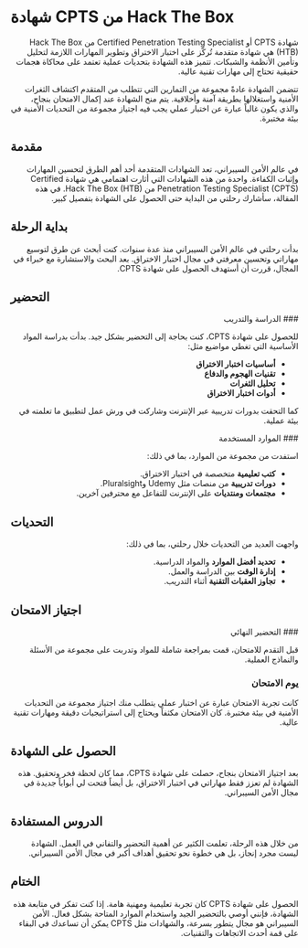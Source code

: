 # شهادة CPTS من Hack The Box

<style>
.rtl-text {
    direction: rtl;
    unicode-bidi: embed;
}

.ltr-text {
    direction: ltr;
    unicode-bidi: embed;
}
</style>

<div class="rtl-text">
شهادة <span class="ltr-text">CPTS</span> أو <span class="ltr-text">Certified Penetration Testing Specialist</span> من <span class="ltr-text">Hack The Box (HTB)</span> هي شهادة متقدمة تُركّز على اختبار الاختراق وتطوير المهارات اللازمة لتحليل وتأمين الأنظمة والشبكات. تتميز هذه الشهادة بتحديات عملية تعتمد على محاكاة هجمات حقيقية تحتاج إلى مهارات تقنية عالية.

تتضمن الشهادة عادةً مجموعة من التمارين التي تتطلب من المتقدم اكتشاف الثغرات الأمنية واستغلالها بطريقة آمنة وأخلاقية. يتم منح الشهادة عند إكمال الامتحان بنجاح، والذي يكون غالباً عبارة عن اختبار عملي يجب فيه اجتياز مجموعة من التحديات الأمنية في بيئة مختبرة.
</div>

## مقدمة

<div class="rtl-text">
في عالم الأمن السيبراني، تعد الشهادات المتقدمة أحد أهم الطرق لتحسين المهارات وإثبات الكفاءة. واحدة من هذه الشهادات التي أثارت اهتمامي هي شهادة <span class="ltr-text">Certified Penetration Testing Specialist (CPTS)</span> من <span class="ltr-text">Hack The Box (HTB)</span>. في هذه المقالة، سأشارك رحلتي من البداية حتى الحصول على الشهادة بتفصيل كبير.
</div>

## بداية الرحلة

<div class="rtl-text">
بدأت رحلتي في عالم الأمن السيبراني منذ عدة سنوات. كنت أبحث عن طرق لتوسيع مهاراتي وتحسين معرفتي في مجال اختبار الاختراق. بعد البحث والاستشارة مع خبراء في المجال، قررت أن أستهدف الحصول على شهادة <span class="ltr-text">CPTS</span>.
</div>

## التحضير

<div class="rtl-text">
### الدراسة والتدريب

للحصول على شهادة <span class="ltr-text">CPTS</span>، كنت بحاجة إلى التحضير بشكل جيد. بدأت بدراسة المواد الأساسية التي تغطي مواضيع مثل:

- **أساسيات اختبار الاختراق**
- **تقنيات الهجوم والدفاع**
- **تحليل الثغرات**
- **أدوات اختبار الاختراق**

كما التحقت بدورات تدريبية عبر الإنترنت وشاركت في ورش عمل لتطبيق ما تعلمته في بيئة عملية.
</div>

<div class="rtl-text">
### الموارد المستخدمة

استفدت من مجموعة من الموارد، بما في ذلك:

- **كتب تعليمية** متخصصة في اختبار الاختراق.
- **دورات تدريبية** من منصات مثل Udemy وPluralsight.
- **مجتمعات ومنتديات** على الإنترنت للتفاعل مع محترفين آخرين.
</div>

## التحديات

<div class="rtl-text">
واجهت العديد من التحديات خلال رحلتي، بما في ذلك:

- **تحديد أفضل الموارد** والمواد الدراسية.
- **إدارة الوقت** بين الدراسة والعمل.
- **تجاوز العقبات التقنية** أثناء التدريب.
</div>

## اجتياز الامتحان

<div class="rtl-text">
### التحضير النهائي

قبل التقدم للامتحان، قمت بمراجعة شاملة للمواد وتدربت على مجموعة من الأسئلة والنماذج العملية.

### يوم الامتحان

كانت تجربة الامتحان عبارة عن اختبار عملي يتطلب منك اجتياز مجموعة من التحديات الأمنية في بيئة مختبرة. كان الامتحان مكثفاً ويحتاج إلى استراتيجيات دقيقة ومهارات تقنية عالية.
</div>

## الحصول على الشهادة

<div class="rtl-text">
بعد اجتياز الامتحان بنجاح، حصلت على شهادة <span class="ltr-text">CPTS</span>، مما كان لحظة فخر وتحقيق. هذه الشهادة لم تعزز فقط مهاراتي في اختبار الاختراق، بل أيضاً فتحت لي أبواباً جديدة في مجال الأمن السيبراني.
</div>

## الدروس المستفادة

<div class="rtl-text">
من خلال هذه الرحلة، تعلمت الكثير عن أهمية التحضير والتفاني في العمل. الشهادة ليست مجرد إنجاز، بل هي خطوة نحو تحقيق أهداف أكبر في مجال الأمن السيبراني.
</div>

## الختام

<div class="rtl-text">
الحصول على شهادة <span class="ltr-text">CPTS</span> كان تجربة تعليمية ومهنية هامة. إذا كنت تفكر في متابعة هذه الشهادة، فإنني أوصي بالتحضير الجيد واستخدام الموارد المتاحة بشكل فعال. الأمن السيبراني هو مجال يتطور بسرعة، والشهادات مثل <span class="ltr-text">CPTS</span> يمكن أن تساعدك في البقاء على قمة أحدث الاتجاهات والتقنيات.
</div>
